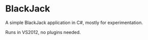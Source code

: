 BlackJack
=========

A simple BlackJack application in C#, mostly for experimentation.

Runs in VS2012, no plugins needed.
